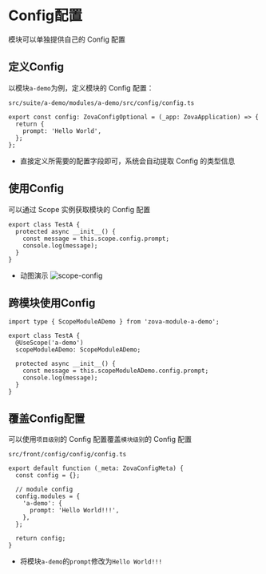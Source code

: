 # Config配置

模块可以单独提供自己的 Config 配置

## 定义Config

以模块`a-demo`为例，定义模块的 Config 配置：

`src/suite/a-demo/modules/a-demo/src/config/config.ts`

```typescript{3}
export const config: ZovaConfigOptional = (_app: ZovaApplication) => {
  return {
    prompt: 'Hello World',
  };
};
```

- 直接定义所需要的配置字段即可，系统会自动提取 Config 的类型信息

## 使用Config

可以通过 Scope 实例获取模块的 Config 配置

```typescript{3-4}
export class TestA {
  protected async __init__() {
    const message = this.scope.config.prompt;
    console.log(message);
  }
}
```

- 动图演示
  ![scope-config](https://cabloy-1258265067.cos.ap-shanghai.myqcloud.com/image/scope-config.gif)

## 跨模块使用Config

```typescript{1,4-5,8-9}
import type { ScopeModuleADemo } from 'zova-module-a-demo';

export class TestA {
  @UseScope('a-demo')
  scopeModuleADemo: ScopeModuleADemo;

  protected async __init__() {
    const message = this.scopeModuleADemo.config.prompt;
    console.log(message);
  }
}
```

## 覆盖Config配置

可以使用`项目级别`的 Config 配置覆盖`模块级别`的 Config 配置

`src/front/config/config/config.ts`

```typescript{6-8}
export default function (_meta: ZovaConfigMeta) {
  const config = {};

  // module config
  config.modules = {
    'a-demo': {
      prompt: 'Hello World!!!',
    },
  };

  return config;
}
```

- 将模块`a-demo`的`prompt`修改为`Hello World!!!`
